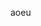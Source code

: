 <!-- begin metadata
title: Maintaining an Academic Website, Part 3: Version Control
date: 2013-04-08 11:03
categories: 
end metadata -->

aoeu
